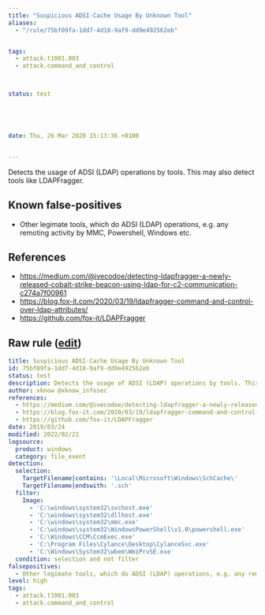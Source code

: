 ```yaml
---
title: "Suspicious ADSI-Cache Usage By Unknown Tool"
aliases:
  - "/rule/75bf09fa-1dd7-4d18-9af9-dd9e492562eb"


tags:
  - attack.t1001.003
  - attack.command_and_control



status: test





date: Thu, 26 Mar 2020 15:13:36 +0100


---
```


Detects the usage of ADSI (LDAP) operations by tools. This may also detect tools like LDAPFragger.

<!--more-->


## Known false-positives

* Other legimate tools, which do ADSI (LDAP) operations, e.g. any remoting activity by MMC, Powershell, Windows etc.



## References

* https://medium.com/@ivecodoe/detecting-ldapfragger-a-newly-released-cobalt-strike-beacon-using-ldap-for-c2-communication-c274a7f00961
* https://blog.fox-it.com/2020/03/19/ldapfragger-command-and-control-over-ldap-attributes/
* https://github.com/fox-it/LDAPFragger


## Raw rule ([edit](https://github.com/SigmaHQ/sigma/edit/master/rules/windows/file_event/file_event_win_susp_adsi_cache_usage.yml))
```yaml
title: Suspicious ADSI-Cache Usage By Unknown Tool
id: 75bf09fa-1dd7-4d18-9af9-dd9e492562eb
status: test
description: Detects the usage of ADSI (LDAP) operations by tools. This may also detect tools like LDAPFragger.
author: xknow @xknow_infosec
references:
  - https://medium.com/@ivecodoe/detecting-ldapfragger-a-newly-released-cobalt-strike-beacon-using-ldap-for-c2-communication-c274a7f00961
  - https://blog.fox-it.com/2020/03/19/ldapfragger-command-and-control-over-ldap-attributes/
  - https://github.com/fox-it/LDAPFragger
date: 2019/03/24
modified: 2022/02/21
logsource:
  product: windows
  category: file_event
detection:
  selection:
    TargetFilename|contains: '\Local\Microsoft\Windows\SchCache\'
    TargetFilename|endswith: '.sch'
  filter:
    Image:
      - 'C:\windows\system32\svchost.exe'
      - 'C:\windows\system32\dllhost.exe'
      - 'C:\windows\system32\mmc.exe'
      - 'C:\windows\system32\WindowsPowerShell\v1.0\powershell.exe'
      - 'C:\Windows\CCM\CcmExec.exe'
      - 'C:\Program Files\Cylance\Desktop\CylanceSvc.exe'
      - 'C:\Windows\System32\wbem\WmiPrvSE.exe'
  condition: selection and not filter
falsepositives:
  - Other legimate tools, which do ADSI (LDAP) operations, e.g. any remoting activity by MMC, Powershell, Windows etc.
level: high
tags:
  - attack.t1001.003
  - attack.command_and_control

```
